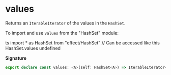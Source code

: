 # values

Returns an `IterableIterator` of the values in the `HashSet`.

To import and use `values` from the "HashSet" module:

ts
import \* as HashSet from "effect/HashSet"
// Can be accessed like this
HashSet.values
undefined

**Signature**

```ts
export declare const values: <A>(self: HashSet<A>) => IterableIterator<A>
```
